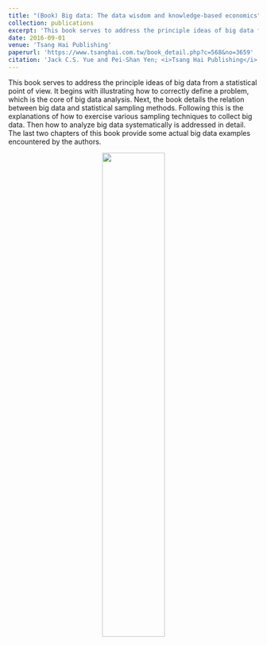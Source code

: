 ```yaml
---
title: "(Book) Big data: The data wisdom and knowledge-based economics"
collection: publications
excerpt: 'This book serves to address the principle ideas of big data from a statistical point of view. It begins with illustrating how to correctly define a problem, which is the core of big data analysis. Next, the book details the relation between big data and statistical sampling methods. Following this is the explanations of how to exercise various sampling techniques to collect big data. Then how to analyze big data systematically is addressed in detail. The last two chapters of this book provide some actual big data examples encountered by the authors.'
date: 2016-09-01
venue: 'Tsang Hai Publishing'
paperurl: 'https://www.tsanghai.com.tw/book_detail.php?c=568&no=3659'
citation: 'Jack C.S. Yue and Pei-Shan Yen; <i>Tsang Hai Publishing</i>. 2016.'
---
```


This book serves to address the principle ideas of big data from a statistical point of view. It begins with illustrating how to correctly define a problem, which is the core of big data analysis. Next, the book details the relation between big data and statistical sampling methods. Following this is the explanations of how to exercise various sampling techniques to collect big data. Then how to analyze big data systematically is addressed in detail. The last two chapters of this book provide some actual big data examples encountered by the authors.

<p align="center">
<img src='https://psyen0824.github.io/peishanyen.github.io/images/big_data.jpeg' width="50%">
</p>
